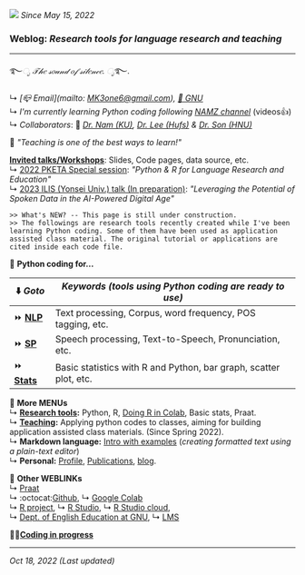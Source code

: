 ![](https://komarev.com/ghpvc/?username=MK316&color=blueviolet&label=VISIT+count) _Since May 15, 2022_  

### Weblog: _Research tools for language research and teaching_  
--- 
   ࿐*ೃ 𝒯𝒽𝑒 𝓈𝑜𝓊𝓃𝒹 𝑜𝒻 𝓈𝒾𝓁𝑒𝓃𝒸𝑒. ೃ*࿐.  
   
↳ _[📪 Email](mailto: MK3one6@gmail.com), [🏢 GNU](https://englishedu.gnu.ac.kr)_   
↳ _I'm currently learning Python coding following_ [_NAMZ channel_](https://www.youtube.com/channel/UCKHB0ZiTVk8qUdqhVtnCUrA/featured) (videos👍)   
↳ _Collaborators_: 👥 _[Dr. Nam (KU)](https://github.com/hsnam95), [Dr. Lee (Hufs)](https://github.com/junkyuhufs) & [Dr. Son (HNU)](https://github.com/ms624atyale)_     
 
🔸 _"Teaching is one of the best ways to learn!"_  

 **[Invited talks/Workshops](https://github.com/MK316/workshops/blob/main/README.md)**: Slides, Code pages, data source, etc.  
 ↳ [2022 PKETA Special session](https://github.com/MK316/pketa22/blob/main/README.md): _"Python & R for Language Research and Education"_    
 ↳ [2023 ILIS (Yonsei Univ.) talk (In preparation)](https://github.com/MK316/workshops/blob/main/20230126_yonsei/readme.md): _"Leveraging the Potential of Spoken Data in the AI-Powered Digital Age"_    
 
 ~~~
>> What's NEW? -- This page is still under construction. 
>> The followings are research tools recently created while I've been learning Python coding. Some of them have been used as application assisted class material. The original tutorial or applications are cited inside each code file.  
~~~
 
🔸 **Python coding for...**   

| ⬇️ _Goto_ | _Keywords (tools using Python coding are ready to use)_|   
|---------------|-----------------|  
| ⏩ **[NLP](/res/nlp_tools.md)** | Text processing, Corpus, word frequency, POS tagging, etc.|  
| ⏩ **[SP](/res/sp_tools.md)**  | Speech processing, Text-to-Speech, Pronunciation, etc.|  
| ⏩ **[Stats](/res/stats1.md)** | Basic statistics with R and Python, bar graph, scatter plot, etc. | 

🔸 **More MENUs**  
↳ **[Research tools](/res/tools.md):** Python, R, [Doing R in Colab](https://github.com/MK316/R_intro/blob/main/01_How_to_do_R_in_colab.ipynb), Basic stats, Praat.  
↳ **[Teaching](/res/teaching.md):** Applying python codes to classes, aiming for building application assisted class materials. (Since Spring 2022).  
↳ **Markdown language:** [Intro with examples](https://github.com/MK316/markdown/blob/main/README.md) (_creating formatted text using a plain-text editor_)  
↳ **Personal:** [Profile](/res/profile.md), [Publications](/res/publications.md), [blog](/blog/blogmain.md).  


🔸 **Other WEBLINKs**   
↳ [Praat](https://www.fon.hum.uva.nl/praat/)   
↳ :octocat:[Github](https://www.github.com/), ↳ [Google Colab](https://colab.research.google.com/)  
↳ [R project](https://www.r-project.org/), ↳ [R Studio](https://www.rstudio.com/), ↳ [R Studio cloud](https://rstudio.cloud/),  
↳ [Dept. of English Education at GNU](https://englishedu.gnu.ac.kr), ↳ [LMS](https://rec.ac.kr/gnu)  

    
**💜💙[Coding in progress](/res/inprogress.md)**  

---
_Oct 18, 2022 (Last updated)_   
